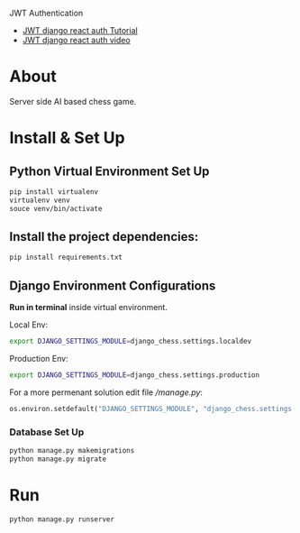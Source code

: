 JWT Authentication
  - [JWT django react auth Tutorial](https://medium.com/@dakota.lillie/django-react-jwt-authentication-5015ee00ef9a)
  - [JWT django react auth video](https://www.youtube.com/watch?v=0fb7zvUovPQ)

# About
Server side AI based chess game.

# Install & Set Up

## Python Virtual Environment Set Up
```bash
pip install virtualenv
virtualenv venv
souce venv/bin/activate
``` 

## Install the project dependencies:
```bash
pip install requirements.txt
```

## Django Environment Configurations
**Run in terminal** inside virtual environment.
 
Local Env:
```bash
export DJANGO_SETTINGS_MODULE=django_chess.settings.localdev
```
Production Env:
```bash
export DJANGO_SETTINGS_MODULE=django_chess.settings.production
```
For a more permenant solution edit file _/manage.py_:
```python
os.environ.setdefault("DJANGO_SETTINGS_MODULE", "django_chess.settings.localdev")
```

### Database Set Up
```bash
python manage.py makemigrations
python manage.py migrate
```


# Run 
```bash
python manage.py runserver
```
 

 

